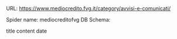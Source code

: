 URL: https://www.mediocredito.fvg.it/category/avvisi-e-comunicati/

Spider name: mediocreditofvg
DB Schema:

title
content
date